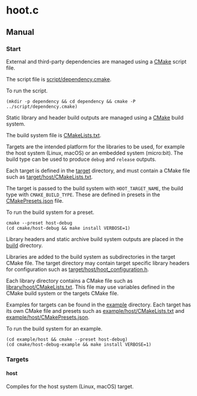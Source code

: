 # hoot.c

## Manual

### Start

External and third-party dependencies are managed using a [CMake](https://cmake.org/) script file.

The script file is [script/dependency.cmake](script/dependency.cmake).

To run the script.

```shell
(mkdir -p dependency && cd dependency && cmake -P ../script/dependency.cmake)
```

Static library and header build outputs are managed using a [CMake](https://cmake.org/) build system.

The build system file is [CMakeLists.txt](CMakeLists.txt).

Targets are the intended platform for the libraries to be used, for example the host system (Linux, macOS) or an embedded system (micro:bit). The build type can be used to produce `debug` and `release` outputs.

Each target is defined in the [target](target) directory, and must contain a CMake file such as [target/host/CMakeLists.txt](target/host/CMakeLists.txt).

The target is passed to the build system with `HOOT_TARGET_NAME`, the build type with `CMAKE_BUILD_TYPE`. These are defined in presets in the [CMakePresets.json](CMakePresets.json) file.

To run the build system for a preset.

```shell
cmake --preset host-debug
(cd cmake/host-debug && make install VERBOSE=1)
```

Library headers and static archive build system outputs are placed in the [build](build) directory.

Libraries are added to the build system as subdirectories in the target CMake file. The target directory may contain target specific library headers for configuration such as [target/host/hoot_configuration.h](target/host/hoot_configuration.h).

Each library directory contains a CMake file such as [library/hoot/CMakeLists.txt](library/hoot/CMakeLists.txt). This file may use variables defined in the CMake build system or the targets CMake file.

Examples for targets can be found in the [example](example) directory. Each target has its own CMake file and presets such as [example/host/CMakeLists.txt](example/host/CMakeLists.txt) and [example/host/CMakePresets.json](example/host/CMakePresets.json).

To run the build system for an example.

```shell
(cd example/host && cmake --preset host-debug)
(cd cmake/host-debug-example && make install VERBOSE=1)
```

### Targets

#### host

Compiles for the host system (Linux, macOS) target.
